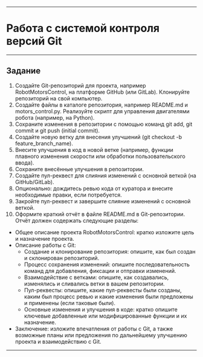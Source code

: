 ___
# Работа с системой контроля версий Git
___
## Задание
1. Создайте Git-репозиторий для проекта, например RobotMotorsControl, на платформе GitHub (или GitLab). Клонируйте репозиторий на свой компьютер.
2. Создайте файлы в каталоге репозитория, например README.md и motors_control.py. Реализуйте скрипт для управления двигателями робота (например, на Python).
3. Сохраните изменения в репозитории с помощью команд git add, git commit и git push (initial commit).
4. Создайте новую ветку для внесения улучшений (git checkout -b feature_branch_name).
5. Внесите улучшения в код в новой ветке (например, функции плавного изменения скорости или обработки пользовательского ввода).
6. Сохраните внесённые улучшения в репозитории.
7. Создайте пул-реквест для слияния изменений с основной веткой (на GitHub/GitLab).
8. Опционально: дождитесь ревью кода от куратора и внесите необходимые правки, если потребуется.
9. Закройте пул-реквест и завершите слияние изменений с основной веткой.
10. Оформите краткий отчёт в файле README.md в Git-репозитории. Отчёт должен содержать следующие разделы:
* Общее описание проекта RobotMotorsControl: кратко изложите цель и назначение проекта.
* Описание работы с Git:
  * Создание и клонирование репозитория: опишите, как был создан и склонирован репозиторий.
  * Процесс сохранения изменений: опишите последовательность команд для добавления, фиксации и отправки изменений.
  * Взаимодействие с ветками: опишите, как создавались, изменялись и сливались ветки в вашем репозитории.
  * Пул-реквесты: опишите, какие пул-реквесты были созданы, каким был процесс ревью и какие изменения были предложены и применены (если таковые были).
  * Основные изменения и улучшения в коде: кратко опишите ключевые добавленные или модифицированные функции и их назначение.
* Заключение: изложите впечатления от работы с Git, а также возможные планы или предложения по дальнейшему улучшению проекта и взаимодействию с Git.
___
